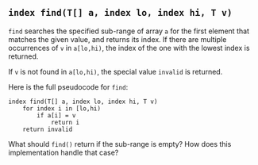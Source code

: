 ## `index find(T[] a, index lo, index hi, T v)`
`find` searches the specified sub-range
of array `a` for the first element
that matches the given value,
and returns its index.
If there are multiple occurrences
of `v` in `a[lo,hi)`,
the index of the one
with the lowest index is returned.

If `v` is not found in `a[lo,hi)`, the special value `invalid` is returned.

Here is the full pseudocode for `find`:
```
index find(T[] a, index lo, index hi, T v)
    for index i in [lo,hi)
        if a[i] = v
            return i
    return invalid
```
What should `find()` return
if the sub-range is empty?
How does this implementation
handle that case?
